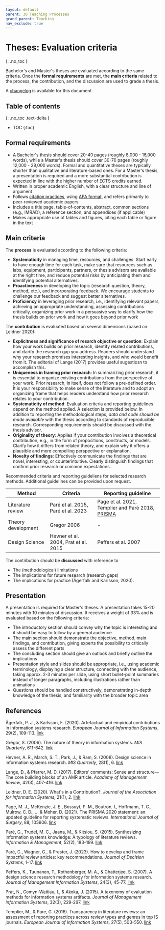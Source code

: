 ```yaml
---
layout: default
parent: 30 Teaching Processes
grand_parent: Teaching
nav_exclude: true
---
```


# Theses: Evaluation criteria
{: .no_toc }

Bachelor's and Master's theses are evaluated according to the same criteria.
Once the **formal requirements** are met, the **main criteria** related to the process, the contribution, and the discussion are used to grade a thesis.

A [changelog](https://github.com/digital-work-lab/handbook/commits/main/docs/teaching/30_processes/30.40.theses_criteria.md) is available for this document.

## Table of contents
{: .no_toc .text-delta }

- TOC
{:toc}

## Formal requirements

- A Bachelor's thesis should cover 20-40 pages (roughly 8,000 - 16,000 words), while a Master's thesis should cover 30-70 pages (roughly 12,000 - 28,000 words).
Formal and quantitative theses are typically shorter than qualitative and literature-based ones.
For a Master's thesis, a presentation is required and a more substantial contribution is expected in line with the higher number of ECTS credits earned.
- Written in proper academic English, with a clear structure and line of argument
- Follows [citation practices](../../research/20_processes/20.29.writing.html), using [APA format](https://apastyle.apa.org/style-grammar-guidelines/references/examples), and refers primarily to peer-reviewed academic papers
- Includes a title page, table-of-contents, abstract, common sections (e.g., IMRAD), a reference section, and appendices (if applicable)
- Makes appropriate use of tables and figures, citing each table or figure in the text

## Main criteria

The **process** is evaluated according to the following criteria:

- **Systematicity** in managing time, resources, and challenges. Start early to have enough time for each task, make sure that resources such as labs, equipment, participants, partners, or thesis advisors are available at the right time, and reduce potential risks by anticipating them and identifying potential alternatives.
- **Proactiveness** in developing the topic (research question, theory, method, etc.), and incorporating feedback. We encourage students to challenge our feedback and suggest better alternatives.
- **Proficiency** in leveraging prior research, i.e., identifying relevant papers, achieving an appropriate understanding, assessing contributions critically, organizing prior work in a persuasive way to clarify how the thesis builds on prior work and how it goes beyond prior work

The **contribution** is evaluated based on several dimensions (based on Leidner 2020):

- **Explicitness and significance of resarch objective or question**: Explain how your work builds on prior research, identify related contributions, and clarify the research gap you address. Readers should understand why your research promises interesting insights, and who would benefit from it. The editorial of Lange (2017) provides useful sugestiosn to accomplish this.
- **Uniqueness in framing prior research**: In summarizing prior research, it is essential to organize existing contributions from the perspective of your work. Prior research, in itself, does not follow a pre-defined order. It is your responsibility to make sense of the literature and to adopt an organizing frame that helps readers understand how prior research relates to your contribution.
- **Systematicity of method**: Evaluation criteria and reporting guidelines depend on the method applied. A selection is provided below. In addition to reporting the methodological steps, *data and code should be made available* with the thesis according to standards of reproducible research. Corresponding requirements should be discussed with the thesis advisor.
- **Originality of theory**: Applies if your contribution involves a theoretical contribution, e.g., in the form of propositions, constructs, or models. Clarify how it differs from related theory, and explain why it offers a plausible and more compelling perspective or explanation.
- **Novelty of findings**: Effectively communicate the findings that are novel, interesting, or counterintuitive. Clearly distinguish findings that confirm prior research or common expectations. 

Recommended criteria and reporting guideliens for selected research methods. Additional guidelines can be provided upon request.

| Method             | Criteria                             | Reporting guideline                                                                                 |
|--------------------|--------------------------------------|-----------------------------------------------------------------------------------------------------|
| Literature review  | Paré et al. 2015, Paré et al. 2023   | Page et al. 2021, Templier and Paré 2018, [PRISMA](https://estech.shinyapps.io/prisma_flowdiagram/) |
| Theory development | Gregor 2006                          | -                                                                                                   |
| Design Science     | Hevner et al. 2004, Prat et al. 2015 | Peffers et al. 2007                                                                                 |

<!--
- Experiments (TODO)
- Surveys (TODO)

TBD: methodological coherence/fit?

Weights: We apply flexible weights because the topic of a thesis may limit the degree to which students contributions can excell in any of the contribution dimensions.
-->

The contribution should be **discussed** with reference to

- The (methodological) limitations
- The implications for future research (research gaps)
- The implications for practice (Ågerfalk and Karlsson, 2020).

## Presentation

A presentation is required for Master's theses. A presentation takes 15-20 minutes with 10 minutes of discussion. It receives a weight of 33% and is evaluated based on the following criteria:

- The introductory section should convey why the topic is interesting and it should be easy to follow by a general audience
- The main section should demonstrate the objective, method, main findings, and contribution, giving experts the possibility to critically assess the different parts
- The concluding section should give an outlook and briefly outline the implications
- Presentation style and slides should be appropriate, i.e., using academic terminology, displaying a clear structure, connecting with the audience, taking approx. 2-3 minutes per slide, using short bullet-point summaries instead of longer paragraphs, including illustrations rather than animations
- Questions should be handled constructively, demonstrating in-depth knowledge of the thesis, and familiarity with the broader topic area 

<!-- 
https://www.uni-bamberg.de/fileadmin/psi/teaching/lehre-poster/2023-01-23-Poster-Rubric.jpg
https://www.dmm.bwl.uni-muenchen.de/download/info/dmm_formalia_2022_de.docx
-->

## References

Ågerfalk, P. J., & Karlsson, F. (2020). Artefactual and empirical contributions in information systems research. *European Journal of Information Systems*, 29(2), 109-113. [link](https://www.tandfonline.com/doi/full/10.1080/0960085X.2020.1743051)

Gregor, S. (2006). The nature of theory in information systems. *MIS Quarterly*, 611-642. [link](https://www.jstor.org/stable/25148742?casa_token=CSQ3STXqXW4AAAAA:2njIJ54TQL4NAtW49XTg8xcrQ2Bl-rufWyHmhv5ws29ZubAj9wrY9_4XPSnx1gDe06os15hw4LFJ1IVY6A-qIFCobN6WWyr4pYqbfYdMsPCsHoUTJMFp)

Hevner, A. R., March, S. T., Park, J., & Ram, S. (2008). Design science in information systems research. *MIS Quarterly*, 28(1), 6. [link](https://aisel.aisnet.org/misq/vol28/iss1/6/)

Lange, D., & Pfarrer, M. D. (2017). Editors’ comments: Sense and structure—The core building blocks of an AMR article. *Academy of Management Review*, 42(3), 407-416. [link](https://journals.aom.org/doi/full/10.5465/amr.2016.0225)

Leidner, D. E. (2020). What's in a Contribution?. *Journal of the Association for Information Systems*, 21(1), 2. [link](https://aisel.aisnet.org/cgi/viewcontent.cgi?article=1928&context=jais)

Page, M. J., McKenzie, J. E., Bossuyt, P. M., Boutron, I., Hoffmann, T. C., Mulrow, C. D., ... & Moher, D. (2021). The PRISMA 2020 statement: an updated guideline for reporting systematic reviews. *International Journal of Surgery*, 88, 105906. [link](https://www.sciencedirect.com/science/article/pii/S1743919121000406)

Paré, G., Trudel, M. C., Jaana, M., & Kitsiou, S. (2015). Synthesizing information systems knowledge: A typology of literature reviews. *Information & Management*, 52(2), 183-199. [link](https://www.sciencedirect.com/science/article/pii/S0378720614001116)

Paré, G., Wagner, G., & Prester, J. (2023). How to develop and frame impactful review articles: key recommendations. *Journal of Decision Systems*, 1-17. [link](https://www.tandfonline.com/doi/pdf/10.1080/12460125.2023.2197701)

Peffers, K., Tuunanen, T., Rothenberger, M. A., & Chatterjee, S. (2007). A design science research methodology for information systems research. *Journal of Management Information Systems*, 24(3), 45-77. [link](https://www.tandfonline.com/doi/abs/10.2753/MIS0742-1222240302)

Prat, N., Comyn-Wattiau, I., & Akoka, J. (2015). A taxonomy of evaluation methods for information systems artifacts. *Journal of Management Information Systems*, 32(3), 229-267. [link](https://www.tandfonline.com/doi/abs/10.1080/07421222.2015.1099390)

Templier, M., & Pare, G. (2018). Transparency in literature reviews: an assessment of reporting practices across review types and genres in top IS journals. *European Journal of Information Systems*, 27(5), 503-550. [link](https://www.tandfonline.com/doi/abs/10.1080/0960085X.2017.1398880?casa_token=1V3qftILSxQAAAAA:PuOFx6KxaynRQDZ1Yr07MSzZ_RPNOZiNjHB1zsyq9235rbX5QYv_Vb3NdKQVteywDw53oZ3CwuC9eQ)
